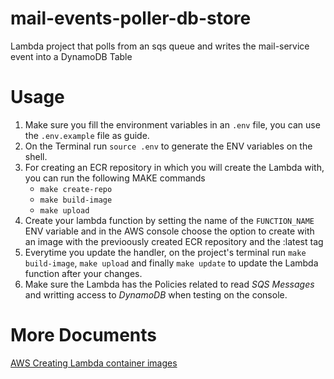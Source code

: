 # mail-events-poller-db-store
  Lambda project that polls from an sqs queue and writes the mail-service event into a DynamoDB Table

# Usage

1. Make sure you fill the environment variables in an `.env` file, you can use the `.env.example` file as guide.
2. On the Terminal run `source .env` to generate the ENV variables on the shell.
3. For creating an ECR repository in which you will create the Lambda with, you can run the following MAKE commands
    * `make create-repo`
    * `make build-image`
    * `make upload`
4. Create your lambda function by setting the name of the `FUNCTION_NAME` ENV variable and in the AWS console choose the option to create with an image with the previoously created ECR repository and the :latest tag
5. Everytime you update the handler, on the project's terminal run `make build-image`, `make upload` and finally `make update` to update the Lambda function after your changes.
6. Make sure the Lambda has the Policies related to read *SQS Messages* and writting access to *DynamoDB* when testing on the console.

# More Documents
[AWS Creating Lambda container images](https://docs.aws.amazon.com/lambda/latest/dg/images-create.html)
